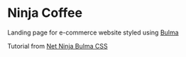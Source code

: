 # Ninja Coffee
Landing page for e-commerce website styled using [Bulma](https://bulma.io/)

Tutorial from [Net Ninja Bulma CSS](https://www.youtube.com/playlist?list=PL4cUxeGkcC9iXItWKbaQxcyDT1u6E7a8a)